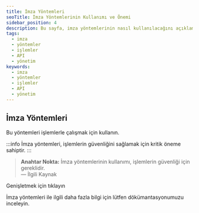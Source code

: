 ```yaml
---
title: İmza Yöntemleri
seoTitle: İmza Yöntemlerinin Kullanımı ve Önemi
sidebar_position: 4
description: Bu sayfa, imza yöntemlerinin nasıl kullanılacağını açıklamaktadır. İşlemlerle çalışırken bu yöntemlerin önemini vurgular.
tags: 
  - imza
  - yöntemler
  - işlemler
  - API
  - yönetim
keywords: 
  - imza
  - yöntemler
  - işlemler
  - API
  - yönetim
---
```


## İmza Yöntemleri

Bu yöntemleri işlemlerle çalışmak için kullanın.

:::info
İmza yöntemleri, işlemlerin güvenliğini sağlamak için kritik öneme sahiptir.
:::

> **Anahtar Nokta:** İmza yöntemlerinin kullanımı, işlemlerin güvenliği için gereklidir.  
> — İlgili Kaynak


Genişletmek için tıklayın

İmza yöntemleri ile ilgili daha fazla bilgi için lütfen dökümantasyonumuzu inceleyin.



```
